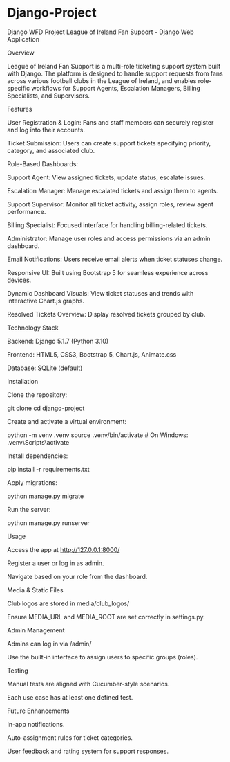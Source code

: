 # Django-Project
Django WFD Project 
League of Ireland Fan Support - Django Web Application

Overview

League of Ireland Fan Support is a multi-role ticketing support system built with Django. The platform is designed to handle support requests from fans across various football clubs in the League of Ireland, and enables role-specific workflows for Support Agents, Escalation Managers, Billing Specialists, and Supervisors.

Features

User Registration & Login: Fans and staff members can securely register and log into their accounts.

Ticket Submission: Users can create support tickets specifying priority, category, and associated club.

Role-Based Dashboards:

Support Agent: View assigned tickets, update status, escalate issues.

Escalation Manager: Manage escalated tickets and assign them to agents.

Support Supervisor: Monitor all ticket activity, assign roles, review agent performance.

Billing Specialist: Focused interface for handling billing-related tickets.

Administrator: Manage user roles and access permissions via an admin dashboard.

Email Notifications: Users receive email alerts when ticket statuses change.

Responsive UI: Built using Bootstrap 5 for seamless experience across devices.

Dynamic Dashboard Visuals: View ticket statuses and trends with interactive Chart.js graphs.

Resolved Tickets Overview: Display resolved tickets grouped by club.

Technology Stack

Backend: Django 5.1.7 (Python 3.10)

Frontend: HTML5, CSS3, Bootstrap 5, Chart.js, Animate.css

Database: SQLite (default)

Installation

Clone the repository:

git clone <your-repo-url>
cd django-project

Create and activate a virtual environment:

python -m venv .venv
source .venv/bin/activate  # On Windows: .venv\Scripts\activate

Install dependencies:

pip install -r requirements.txt

Apply migrations:

python manage.py migrate

Run the server:

python manage.py runserver

Usage

Access the app at http://127.0.0.1:8000/

Register a user or log in as admin.

Navigate based on your role from the dashboard.

Media & Static Files

Club logos are stored in media/club_logos/

Ensure MEDIA_URL and MEDIA_ROOT are set correctly in settings.py.

Admin Management

Admins can log in via /admin/

Use the built-in interface to assign users to specific groups (roles).

Testing

Manual tests are aligned with Cucumber-style scenarios.

Each use case has at least one defined test.

Future Enhancements

In-app notifications.

Auto-assignment rules for ticket categories.

User feedback and rating system for support responses.
